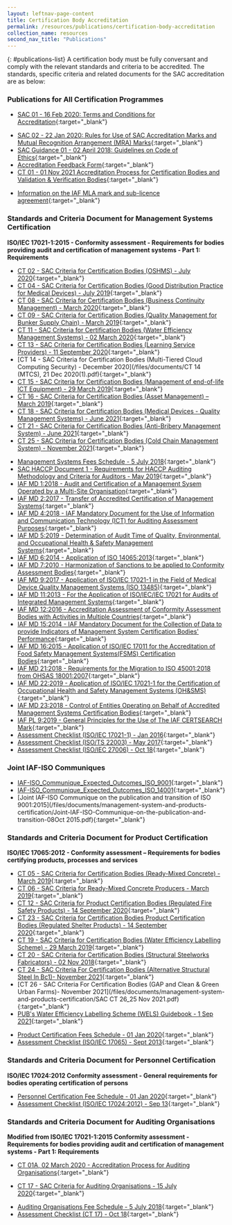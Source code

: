 ```yaml
---
layout: leftnav-page-content
title: Certification Body Accreditation
permalink: /resources/publications/certification-body-accreditation
collection_name: resources
second_nav_title: "Publications"
---
```


{: #publications-list}
A certification body must be fully conversant and comply with the relevant standards and criteria to be accredited. The standards, specific criteria and related documents for the SAC accreditation are as below:

### Publications for All Certification Programmes

<!-- NOTE: changes to Management Systems Fees Schedule Fees Schedule must also be updated in 'Services -> Apply for Accreditation' -->
* [SAC 01 - 16 Feb 2020: Terms and Conditions for Accreditation](/files/documents/laboratory-accreditation/SAC-01-16Feb2020.pdf){:target="_blank"}
<!-- NOTE: changes to SAC 02 must also be updated in 'Resources -> How to use SAC / ILAC / IAF Marks' -->
* [SAC 02 - 22 Jan 2020: Rules for Use of SAC Accreditation Marks and Mutual Recognition Arrangement (MRA) Marks](/files/documents/laboratory-accreditation/SAC-02-22-Jan-20.pdf){:target="_blank"}
* [SAC Guidance 01 - 02 April 2018: Guidelines on Code of Ethics](/files/documents/SAC-Guidance-01-Guidelines-on-Code-of-Ethics-(02-April-2018).pdf){:target="_blank"}
* [Accreditation Feedback Form](/files/documents/SACFM10-AC-feedback-form-15-Jul-19.doc){:target="_blank"}
* [CT 01 - 01 Nov 2021 Accreditation Process for Certification Bodies and Validation & Verification Bodies](/files/documents/CT-01-01-Nov-2021.pdf){:target="_blank"}
<!-- NOTE: changes to 'Information on the IAF MLA mark' must also be updated in 'Resources -> How to use SAC / ILAC / IAF Marks' -->
* [Information on the IAF MLA mark and sub-licence agreement](/files/documents/management-system-and-products-certification/IAF-ML2-(2016-Issue-3).pdf){:target="_blank"}

### Standards and Criteria Document for Management Systems Certification
**ISO/IEC 17021-1:2015 - Conformity assessment - Requirements for bodies providing audit and certification of management systems - Part 1: Requirements**

* [CT 02 - SAC Criteria for Certification Bodies (OSHMS) - July 2020](/files/documents/management-system-and-products-certification/CT-02-15-Jul-2020-SAC-Criteria-for-OHSMS.pdf){:target="_blank"}
* [CT 04 - SAC Criteria for Certification Bodies (Good Distribution Practice for Medical Devices) - July 2019](/files/documents/management-system-and-products-certification/CT-04-(17-July-2019).pdf){:target="_blank"}
* [CT 08 - SAC Criteria for Certification Bodies (Business Continuity Management) - March 2020](/files/documents/management-system-and-products-certification/CT-08-02-March-2020-(BCM).pdf){:target="_blank"}
* [CT 09 - SAC Criteria for Certification Bodies (Quality Management for Bunker Supply Chain) - March 2019](/files/documents/management-system-and-products-certification/CT-09-(29-March-2019).pdf){:target="_blank"}
* [CT 11 - SAC Criteria for Certification Bodies (Water Efficiency Management Systems) - 02 March 2020](/files/documents/management-system-and-products-certification/CT-11-02-March-2020-(WEMS).pdf){:target="_blank"}
* [CT 13 - SAC Criteria for Certification Bodies (Learning Service Providers)  - 11 September  2020](/files/documents/management-system-and-products-certification/CT-13-11-September-2020.pdf){:target="_blank"}
* [CT 14 - SAC Criteria for Certification Bodies (Multi-Tiered Cloud Computing Security) - December 2020](/files/documents/CT 14 (MTCS), 21 Dec 2020(1).pdf){:target="_blank"}
* [CT 15 - SAC Criteria for Certification Bodies (Management of end-of-life ICT Equipment) - 29 March 2019](/files/documents/management-system-and-products-certification/CT-15-(29-March-2019).pdf){:target="_blank"}
* [CT 16 - SAC Criteria for Certification Bodies (Asset Management) – March 2019](/files/documents/management-system-and-products-certification/CT-16-(29-March-2019).pdf){:target="_blank"}
* [CT 18 - SAC Criteria for Certification Bodies (Medical Devices - Quality Management Systems) - June 2021](/files/documents/CT-18-01-June-2021.pdf){:target="_blank"} 
* [CT 21 - SAC Criteria for Certification Bodies (Anti-Bribery Management System) - June 2021](/files/documents/CT-21-01-June-2021.pdf){:target="_blank"}
* [CT 25 - SAC Criteria for Certification Bodies (Cold Chain Management System) - November 2021](/files/documents/CT-25-16-Nov-2021.pdf){:target="_blank"} 
<!-- NOTE: changes to Management Systems Fees Schedule Fees Schedule must also be updated in 'Services -> Apply for Accreditation'-->
* [Management Systems Fees Schedule - 5 July 2018](/files/documents/management-system-and-products-certification/MS-Fees-Schedule-(MSDOC04)-5-July-2018.pdf){:target="_blank"}
* [SAC HACCP Document 1 - Requirements for HACCP Auditing Methodology and Criteria for Auditors - May 2019](/files/documents/management-system-and-products-certification/SAC-HACCP-Doc-1_28-May-2019.pdf){:target="_blank"}
* [IAF MD 1:2018 - Audit and Certification of a Management Sysem Operated by a Multi-Site Organisation](/files/documents/management-system-and-products-certification/MD-1-Issue-2-Jan-2018-Pub-29-01-2018.pdf){:target="_blank"}
* [IAF MD 2:2017 - Transfer of Accredited Certification of Management Systems](/files/documents/management-system-and-products-certification/IAF-MD2-2017.pdf){:target="_blank"}
* [IAF MD 4:2018 - IAF Mandatory Document for the Use of Information and Communication Technology (ICT) for Auditing Assessment Purposes](/files/documents/management-system-and-products-certification/IAF-MD4-Issue-2-03072018.pdf){:target="_blank"}
* [IAF MD 5:2019 - Determination of Audit Time of Quality, Environmental, and Occupational Health & Safety Management Systems](/files/documents/IAF-MD5-Issue-4-Version-2-11112019.pdf){:target="_blank"}
* [IAF MD 6:2014 - Application of ISO 14065:2013](/files/documents/management-system-and-products-certification/IAF-MD6-2014-Issue-2-Publication-23-03-2014.pdf){:target="_blank"}
* [IAF MD 7:2010 - Harmonization of Sanctions to be applied to Conformity Assessment Bodies](/files/documents/management-system-and-products-certification/IAF-MD7-2010.pdf){:target="_blank"}
* [IAF MD 9:2017 - Application of ISO/IEC 17021-1 in the Field of Medical Device Quality Management Systems (ISO 13485)](/files/documents/management-system-and-products-certification/IAF-MD9-(2017).pdf){:target="_blank"}
* [IAF MD 11:2013 - For the Application of ISO/IEC/IEC 17021 for Audits of Integrated Management Systems](/files/documents/management-system-and-products-certification/IAF-MD-11-v3.pdf){:target="_blank"}
* [IAF MD 12:2016 - Accreditation Assessment of Conformity Assessment Bodies with Activities in Multiple Countries](/files/documents/management-system-and-products-certification/IAF-MD-12.pdf){:target="_blank"}
* [IAF MD 15:2014 - IAF Mandatory Document for the Collection of Data to provide Indicators of Management System Certification Bodies' Performance](/files/documents/management-system-and-products-certification/IAF-MD-15.pdf){:target="_blank"}
* [IAF MD 16:2015 - Application of ISO/IEC 17011 for the Accreditation of Food Safety Management Systems(FSMS) Certification Bodies](/files/documents/management-system-and-products-certification/IAF-MD-16.pdf){:target="_blank"}
* [IAF MD 21:2018 - Requirements for the Migration to ISO 45001:2018 from OHSAS 18001:2007](/files/documents/management-system-and-products-certification/IAF-MD21-(Migration-to-ISO45001-2018).pdf){:target="_blank"}
* [IAF MD 22:2019 -  Application of ISO/IEC 17021-1 for the Certification of Occupational Health and Safety Management Systems (OH&SMS)](/files/documents/management-system-and-products-certification/IAF-MD22-Issue-2-07052019.pdf){:target="_blank"}
* [IAF MD 23:2018 - Control of Entities Operating on Behalf of Accredited Management Systems Certification Bodies](/files/documents/management-system-and-products-certification/IAF-MD23-Control-of-Entities-08052018.pdf){:target="_blank"}
* [IAF PL 9:2019 - General Principles for the Use of The IAF CERTSEARCH Mark](/files/documents/IAF-PL9-Issue-1-14112019.pdf){:target="_blank"}
* [Assessment Checklist (ISO/IEC 17021-1) - Jan 2016](/files/documents/management-system-and-products-certification/17021-1-checklist-Jan-16.doc){:target="_blank"}
* [Assessment Checklist (ISO/TS 22003) - May 2017](/files/documents/management-system-and-products-certification/MPFM25C-FSMS-checklist-(May-17).doc){:target="_blank"}
* [Assessment Checklist (ISO/IEC 27006) - Oct 18](/files/documents/management-system-and-products-certification/Assessment-Checklist-(ISOIEC-27006)-10-Oct-18.doc){:target="_blank"}

### Joint IAF-ISO Communiques 
* [IAF-ISO_Communique_Expected_Outcomes_ISO_9001](/files/documents/management-system-and-products-certification/IAF-ISO_Communique_Expected_Outcomes_ISO_9001.pdf){:target="_blank"}
* [IAF-ISO_Communique_Expected_Outcomes_ISO_14001](/files/documents/management-system-and-products-certification/IAF-ISO_Communique_Expected_Outcomes_ISO_14001.pdf){:target="_blank"}
* [Joint IAF-ISO Communique on the publication and transition of ISO 9001:2015](/files/documents/management-system-and-products-certification/Joint-IAF-ISO-Communique-on-the-publication-and-transition-08Oct 2015.pdf){:target="_blank"}

### Standards and Criteria Document for Product Certification
**ISO/IEC 17065:2012 - Conformity assessment – Requirements for bodies certifying products, processes and services**

* [CT 05 - SAC Criteria for Certification Bodies (Ready-Mixed Concrete) - March 2019](/files/documents/management-system-and-products-certification/CT-05-(29-March-2019).pdf){:target="_blank"}
* [CT 06 - SAC Criteria for Ready-Mixed Concrete Producers - March 2019](/files/documents/management-system-and-products-certification/CT-06-(29-March-2019).pdf){:target="_blank"}
* [CT 12 - SAC Criteria for Product Certification Bodies (Regulated Fire Safety Products) - 14 September 2020](/files/documents/management-system-and-products-certification/CT-12-14-September-2020.pdf){:target="_blank"}
* [CT 23 - SAC Criteria for Certification Bodies Product Certification Bodies (Regulated Shelter Products) - 14 September 2020](/files/documents/management-system-and-products-certification/CT-23-14-September-2020.pdf){:target="_blank"}
* [CT 19 - SAC Criteria for Certification Bodies (Water Efficiency Labelling Scheme) - 29 March 2019](/files/documents/management-system-and-products-certification/CT-19-(29-March-2019).pdf){:target="_blank"}
* [CT 20 - SAC Criteria for Certification Bodies (Structural Steelworks Fabricators) - 02 Nov 2018](/files/documents/management-system-and-products-certification/CT-20-(2-Nov-18).pdf){:target="_blank"}
* [CT 24 - SAC Criteria For Certification Bodies (Alternative Structural Steel In Bc1)- November 2021](/files/documents/management-system-and-products-certification/CT-24-30-Nov-2021.pdf){:target="_blank"}
* [CT 26 - SAC Criteria For Certification Bodies (GAP and Clean & Green Urban Farms)- November 2021](/files/documents/management-system-and-products-certification/SAC CT 26_25 Nov 2021.pdf){:target="_blank"}
* [PUB's Water Efficiency Labelling Scheme (WELS) Guidebook - 1 Sep 2021](/files/documents/WELS-Guidebook-1-Sep-2021.pdf){:target="_blank"}
<!-- NOTE: changes to Product Certification Fees Schedule must also be updated in 'Services -> Apply for Accreditation' -->
* [Product Certification Fees Schedule - 01 Jan 2020](/files/documents/management-system-and-products-certification/Pdt-Fees-Schedule-(PDOC04)-1-Jan-2020.pdf){:target="_blank"}
* [Assessment Checklist (ISO/IEC 17065) - Sept 2013](/files/documents/management-system-and-products-certification/17065-checklist-Sep-13.docx){:target="_blank"}

### Standards and Criteria Document for Personnel Certification
**ISO/IEC 17024:2012 Conformity assessment - General requirements for bodies operating certification of persons**

<!-- NOTE: changes to Personnel Certification Fee Schedule must also be updated in 'Services -> Apply for Accreditation' -->
* [Personnel Certification Fee Schedule - 01 Jan 2020](/files/documents/management-system-and-products-certification/PC-Fees-Schedule-(PCDOC04)-1-Jan-2020.pdf){:target="_blank"}
* [Assessment Checklist (ISO/IEC 17024:2012) - Sep 13](/files/documents/management-system-and-products-certification/17024-checklist-Sep-13.docx){:target="_blank"}

### Standards and Criteria Document for Auditing Organisations
**Modified from ISO/IEC 17021-1:2015 Conformity assessment - Requirements for bodies providing audit and certification of management systems - Part 1: Requirements**

<!-- NOTE: changes to CT 01A document links must also be updated in 'Services -> Auditing Organisations (Accreditation Services)' -->
* [CT 01A, 02 March 2020 - Accreditation Process for Auditing Organisations](/files/documents/management-system-and-products-certification/CT-01A-02-March-2020-(AO)-v3.pdf){:target="_blank"}
<!-- NOTE: changes to CT 17 document links must also be updated in 'Services -> Auditing Organisations (Accreditation Services)' -->
* [CT 17 - SAC Criteria for Auditing Organisations - 15 July 2020](/files/documents/management-system-and-products-certification/CT-17-15-Jul-2020-Approved.pdf){:target="_blank"} 
<!-- NOTE: changes to Auditing Organisations Fee Schedule must also be updated in 'Services -> Apply for Accreditation' -->
* [Auditing Organisations Fee Schedule - 5 July 2018](/files/documents/management-system-and-products-certification/AO-Fees-Schedule-(AODOC04)-5-July-2018.pdf){:target="_blank"}
* [Assessment Checklist (CT 17) - Oct 18](/files/documents/management-system-and-products-certification/Assessment-Checklist-(CT-17)-01-October-2018.docx){:target="_blank"}


